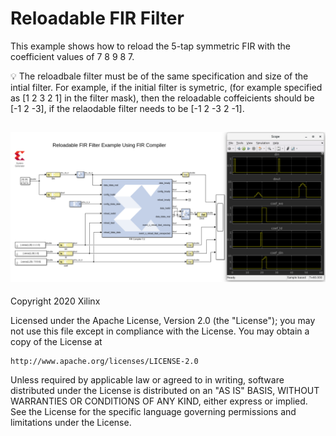 # Reloadable FIR Filter

This example shows how to reload the 5-tap symmetric FIR with the coefficient values of 7 8 9 8 7.

:bulb: The reloadbale filter must be of the same specification and size of the intial filter. For example, if the initial filter is symetric, (for example specified as [1 2 3 2 1] in the filter mask), then the reloadable coffeicients should be [-1 2 -3], if the relaodable filter needs to be [-1 2 -3 2 -1].

![](images/screen_shot.PNG)
------------
Copyright 2020 Xilinx

Licensed under the Apache License, Version 2.0 (the "License");
you may not use this file except in compliance with the License.
You may obtain a copy of the License at

    http://www.apache.org/licenses/LICENSE-2.0

Unless required by applicable law or agreed to in writing, software
distributed under the License is distributed on an "AS IS" BASIS,
WITHOUT WARRANTIES OR CONDITIONS OF ANY KIND, either express or implied.
See the License for the specific language governing permissions and
limitations under the License.
